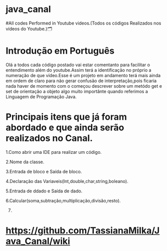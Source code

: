 # java_canal
#All codes Performed in Youtube videos.(Todos os códigos Realizados nos vídeos do Youtube.)🗂️


# Introdução em Português

Olá a todos cada código postado vai estar comentanto para facilitar o entendimento além do youtube.Assim terá a identificação no próprio a numeração de que vídeo.Esse é um projeto em andamento terá mais ainda em ordem de claro para não gerar confusão de interpretação,pois ficaria nada haver de momento com o começou descrever sobre um metódo get e set de orientação a objeto algo muito importânte quando referimos a Linguagem de Programação Java. 


# Principais itens que já foram abordado e que ainda serão realizados no Canal.

1.Como abrir uma IDE para realizar um código.

2.Nome da classe.

3.Entrada de bloco e Saída de bloco.

4.Declaração das Variaveis(Int,double,char,string,boleano).

5.Entrada de ddado e Saída de dado.

6.Calcular(soma,subtração,multiplicação,divisão,resto).

7.







# https://github.com/TassianaMilka/Java_Canal/wiki

